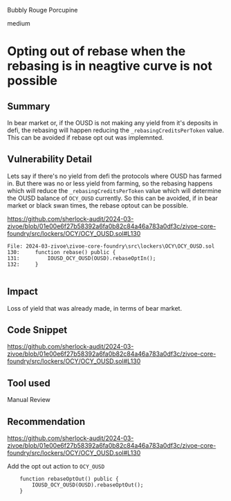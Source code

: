 Bubbly Rouge Porcupine

medium

# Opting out of rebase when the rebasing is in neagtive curve is not possible

## Summary
In bear market or, if the OUSD is not making any yield from it's deposits in defi, the rebasing will happen reducing the `_rebasingCreditsPerToken` value. This can be avoided if rebase opt out was implemnted.

## Vulnerability Detail

Lets say if there's no yield from defi the protocols where OUSD has farmed in. But there was no or less yield from farming, so the rebasing happens which will reduce the `_rebasingCreditsPerToken` value which will determine the OUSD balance of `OCY_OUSD` currently. So this can be avoided, if in bear market or black swan times, the rebase optout can be possible.


https://github.com/sherlock-audit/2024-03-zivoe/blob/01e00e6f27b58392a6fa0b82c84a46a783a0df3c/zivoe-core-foundry/src/lockers/OCY/OCY_OUSD.sol#L130

```solidity
File: 2024-03-zivoe\zivoe-core-foundry\src\lockers\OCY\OCY_OUSD.sol
130:     function rebase() public {
131:         IOUSD_OCY_OUSD(OUSD).rebaseOptIn();
132:     }


```
## Impact
Loss of yield that was already made, in terms of bear market.

## Code Snippet
https://github.com/sherlock-audit/2024-03-zivoe/blob/01e00e6f27b58392a6fa0b82c84a46a783a0df3c/zivoe-core-foundry/src/lockers/OCY/OCY_OUSD.sol#L130
## Tool used

Manual Review

## Recommendation
https://github.com/sherlock-audit/2024-03-zivoe/blob/01e00e6f27b58392a6fa0b82c84a46a783a0df3c/zivoe-core-foundry/src/lockers/OCY/OCY_OUSD.sol#L130

Add the opt out action to `OCY_OUSD`

```solidity
    function rebaseOptOut() public {
        IOUSD_OCY_OUSD(OUSD).rebaseOptOut();
    }
```